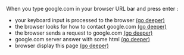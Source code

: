 When you type google.com in your browser URL bar and press enter :

- your keyboard input is processed to the browser [(go deeper)](./keyboard/)
- the browser looks for how to contact google.com [(go deeper)](./dns/)
- the browser sends a request to google.com [(go deeper)](./request/)
- google.com server answer with some html [(go deeper)](./explore/)
- browser display this page [(go deeper)](./display/)
